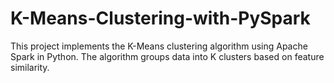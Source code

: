 # K-Means-Clustering-with-PySpark
This project implements the K-Means clustering algorithm using Apache Spark in Python. The algorithm groups data into K clusters based on feature similarity.
